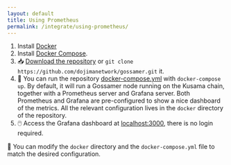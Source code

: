 ```yaml
---
layout: default
title: Using Prometheus
permalink: /integrate/using-prometheus/
---
```


1. Install [Docker](https://docs.docker.com/engine/install/)
1. Install [Docker Compose](https://docs.docker.com/compose/install/).
1. 📥 [Download the repository](https://github.com/dojimanetwork/gossamer/archive/refs/heads/development.zip) or `git clone https://github.com/dojimanetwork/gossamer.git` it.
1. 🏃 You can run the repository [docker-compose.yml](https://github.com/dojimanetwork/gossamer/blob/development/docker-compose.yml) with `docker-compose up`.
By default, it will run a Gossamer node running on the Kusama chain, together with a Prometheus server and Grafana server. Both Prometheus and Grafana are pre-configured to show a nice dashboard of the metrics. All the relevant configuration lives in the `docker` directory of the repository.
1. 🖱️ Access the Grafana dashboard at [localhost:3000](http://localhost:3000/), there is no login required.

💁 You can modify the `docker` directory and the `docker-compose.yml` file to match the desired configuration.
